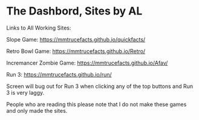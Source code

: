 # The Dashbord,    Sites by AL


Links to All Working Sites:

Slope Game:
<a href="https://mmtrucefacts.github.io/quickfacts/">https://mmtrucefacts.github.io/quickfacts/</a>

Retro Bowl Game:
<a href="https://mmtrucefacts.github.io/Retro/">https://mmtrucefacts.github.io/Retro/</a>

Incremancer Zombie Game:
<a href="https://mmtrucefacts.github.io/Afav/">https://mmtrucefacts.github.io/Afav/</a>

Run 3:
<a href="https://mmtrucefacts.github.io/run/">https://mmtrucefacts.github.io/run/</a>

Screen will bug out for Run 3 when clicking any of the top buttons and Run 3 is very laggy.

People who are reading this please note that I do not make these games and only made the sites.
